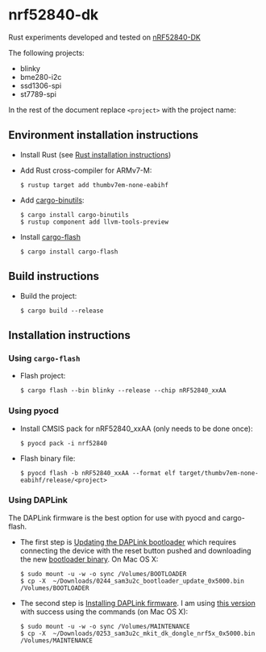 # nrf52840-dk

Rust experiments developed and tested on [nRF52840-DK](https://www.nordicsemi.com/Software-and-Tools/Development-Kits/nRF52840-DK)

The following projects:
- blinky
- bme280-i2c
- ssd1306-spi
- st7789-spi


In the rest of the document replace `<project>` with the project name:

## Environment installation instructions

- Install Rust (see [Rust installation instructions](https://www.rust-lang.org/tools/install))

- Add Rust cross-compiler for ARMv7-M:
  ```
  $ rustup target add thumbv7em-none-eabihf
  ```

- Add [cargo-binutils](https://github.com/rust-embedded/cargo-binutils):
  ```
  $ cargo install cargo-binutils
  $ rustup component add llvm-tools-preview
  ```

- Install [cargo-flash](https://github.com/probe-rs/cargo-flash)
  ```
  $ cargo install cargo-flash
  ```

## Build instructions

- Build the project:
  ```
  $ cargo build --release
  ```

## Installation instructions

### Using `cargo-flash`

- Flash project:
  ```
  $ cargo flash --bin blinky --release --chip nRF52840_xxAA
  ```

### Using pyocd

- Install CMSIS pack for nRF52840_xxAA (only needs to be done once):
  ```
  $ pyocd pack -i nrf52840
  ```

- Flash binary file:
  ```
  $ pyocd flash -b nRF52840_xxAA --format elf target/thumbv7em-none-eabihf/release/<project>
  ```

### Using DAPLink

The DAPLink firmware is the best option for use with pyocd and cargo-flash. 


- The first step is [Updating the DAPLink bootloader](https://os.mbed.com/blog/entry/DAPLink-bootloader-update/) which
  requires connecting the device with the reset button pushed and downloading the new
  [bootloader binary](https://os.mbed.com/media/uploads/c1728p9/0244_sam3u2c_bootloader_update_0x5000.bin). On Mac OS X:
  ```
  $ sudo mount -u -w -o sync /Volumes/BOOTLOADER
  $ cp -X  ~/Downloads/0244_sam3u2c_bootloader_update_0x5000.bin /Volumes/BOOTLOADER
  ```

- The second step is [Installing DAPLink firmware](https://armmbed.github.io/DAPLink/?board=Nordic-nRF52840-DK). I am using
  [this version](https://armmbed.github.io/DAPLink//firmware/0253_sam3u2c_mkit_dk_dongle_nrf5x_0x5000.bin) with success using
  the commands (on Mac OS X):
  ```
  $ sudo mount -u -w -o sync /Volumes/MAINTENANCE
  $ cp -X  ~/Downloads/0253_sam3u2c_mkit_dk_dongle_nrf5x_0x5000.bin /Volumes/MAINTENANCE
  ```

